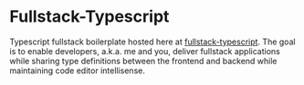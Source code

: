 # Fullstack-Typescript

Typescript fullstack boilerplate hosted here at [fullstack-typescript]. The goal is to enable developers, a.k.a. me and
you, deliver fullstack applications while sharing type definitions between the frontend and backend while maintaining
code editor intellisense.


[fullstack-typescript]: http://github.com/cescoferraro/fullstack-typescript